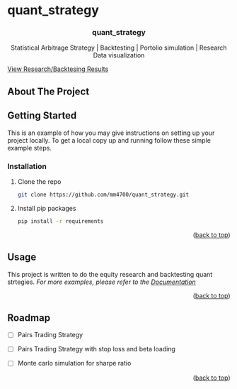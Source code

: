 # quant_strategy
<div id="top"></div>


<h3 align="center">quant_strategy</h3>

  <p align="center">
    Statistical Arbitrage Strategy |
    Backtesting |
    Portolio simulation |
    Research Data visualization 
   </p>
    
   <a href="https://github.com/mm4700/quant_strategy/results">View Research/Backtesing Results</a>


<!-- ABOUT THE PROJECT -->
## About The Project


<!-- GETTING STARTED -->
## Getting Started

This is an example of how you may give instructions on setting up your project locally.
To get a local copy up and running follow these simple example steps.

### Installation

1. Clone the repo
   ```sh
   git clone https://github.com/mm4700/quant_strategy.git
   ```
2. Install pip packages
   ```sh
   pip install -r requirements
   ```

<p align="right">(<a href="#top">back to top</a>)</p>



<!-- USAGE EXAMPLES -->
## Usage
 This project is written to do the equity research and backtesting quant strtegies.
_For more examples, please refer to the [Documentation](https://www.econstor.eu/bitstream/10419/116783/1/833997289.pdf)_

<p align="right">(<a href="#top">back to top</a>)</p>



<!-- ROADMAP -->
## Roadmap

- [ ] Pairs Trading Strategy
- [ ] Pairs Trading Strategy with stop loss and beta loading
- [ ] Monte carlo simulation for sharpe ratio


<p align="right">(<a href="#top">back to top</a>)</p>





